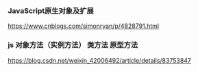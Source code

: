 ### JavaScript原生对象及扩展
https://www.cnblogs.com/simonryan/p/4828791.html

### js 对象方法（实例方法） 类方法 原型方法
https://blog.csdn.net/weixin_42006492/article/details/83753847

### 